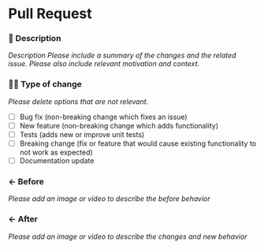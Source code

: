 # Pull Request

### 📜 Description

_Description Please include a summary of the changes and the related issue.
Please also include relevant motivation and context._

### 🕵🏼 Type of change

_Please delete options that are not relevant._

- [ ] Bug fix (non-breaking change which fixes an issue)
- [ ] New feature (non-breaking change which adds functionality)
- [ ] Tests (adds new or improve unit tests)
- [ ] Breaking change (fix or feature that would cause existing functionality to not work as expected)
- [ ] Documentation update

### ← Before

_Please add an image or video to describe the before behavior_

### ← After

_Please add an image or video to describe the changes and new behavior_
